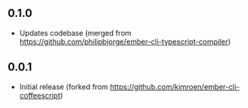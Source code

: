 ## 0.1.0
+ Updates codebase (merged from https://github.com/philipbjorge/ember-cli-typescript-compiler)

## 0.0.1
+ Initial release (forked from https://github.com/kimroen/ember-cli-coffeescript)
